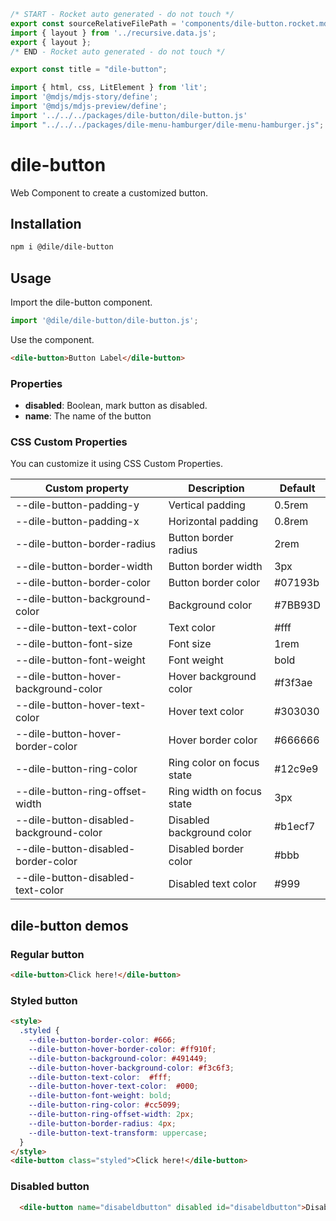 ```js server
/* START - Rocket auto generated - do not touch */
export const sourceRelativeFilePath = 'components/dile-button.rocket.md';
import { layout } from '../recursive.data.js';
export { layout };
/* END - Rocket auto generated - do not touch */

export const title = "dile-button";

```

```js script
import { html, css, LitElement } from 'lit'; 
import '@mdjs/mdjs-story/define';
import '@mdjs/mdjs-preview/define';
import '../../../packages/dile-button/dile-button.js'
import "../../../packages/dile-menu-hamburger/dile-menu-hamburger.js";
```

# dile-button

Web Component to create a customized button.

## Installation

```bash
npm i @dile/dile-button
```

## Usage

Import the dile-button component.

```javascript
import '@dile/dile-button/dile-button.js';
```

Use the component.

```html
<dile-button>Button Label</dile-button>
```

### Properties

- **disabled**: Boolean, mark button as disabled.
- **name**: The name of the button

### CSS Custom Properties

You can customize it using CSS Custom Properties.

Custom property | Description | Default
----------------|-------------|---------
--dile-button-padding-y | Vertical padding | 0.5rem
--dile-button-padding-x | Horizontal padding | 0.8rem
--dile-button-border-radius | Button border radius | 2rem
--dile-button-border-width | Button border width | 3px
--dile-button-border-color | Button border color | #07193b
--dile-button-background-color | Background color | #7BB93D
--dile-button-text-color | Text color | #fff
--dile-button-font-size | Font size | 1rem
--dile-button-font-weight | Font weight | bold
--dile-button-hover-background-color | Hover background color | #f3f3ae
--dile-button-hover-text-color | Hover text color | #303030
--dile-button-hover-border-color | Hover border color | #666666
--dile-button-ring-color | Ring color on focus state | #12c9e9
--dile-button-ring-offset-width | Ring width on focus state | 3px
--dile-button-disabled-background-color | Disabled background color | #b1ecf7
--dile-button-disabled-border-color | Disabled border color | #bbb
--dile-button-disabled-text-color | Disabled text color | #999

## dile-button demos

### Regular button

```html preview-story
<dile-button>Click here!</dile-button>
```

### Styled button

```html preview-story
<style>
  .styled {
    --dile-button-border-color: #666;
    --dile-button-hover-border-color: #ff910f;
    --dile-button-background-color: #491449;
    --dile-button-hover-background-color: #f3c6f3;
    --dile-button-text-color:  #fff; 
    --dile-button-hover-text-color:  #000; 
    --dile-button-font-weight: bold;
    --dile-button-ring-color: #cc5099;
    --dile-button-ring-offset-width: 2px;
    --dile-button-border-radius: 4px;
    --dile-button-text-transform: uppercase;
  }
</style>
<dile-button class="styled">Click here!</dile-button>
```

### Disabled button

```html preview-story
  <dile-button name="disabeldbutton" disabled id="disabeldbutton">Disabled button</dile-button>
```